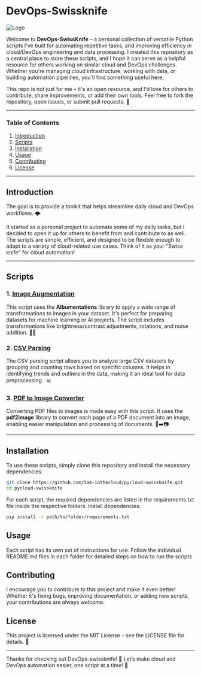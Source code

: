 # **DevOps-Swissknife** 

![Logo](https://img.shields.io/badge/DevOps--SwissKnife-ready-blue)

Welcome to **DevOps-SwissKnife** – a personal collection of versatile Python scripts I've built for automating repetitive tasks, and improving efficiency in cloud/DevOps engineering and data processing. I created this repository as a central place to store these scripts, and I hope it can serve as a helpful resource for others working on similar cloud and DevOps challenges. Whether you're managing cloud infrastructure, working with data, or building automation pipelines, you'll find something useful here. 

This repo is not just for me – it's an open resource, and I'd love for others to contribute, share improvements, or add their own tools. Feel free to fork the repository, open issues, or submit pull requests. 🌱

---

### **Table of Contents**

1. [Introduction](#introduction)
2. [Scripts](#scripts)
3. [Installation](#installation)
4. [Usage](#usage)
5. [Contributing](#contributing)
6. [License](#license)

---

## **Introduction**

 The goal is to provide a toolkit that helps streamline daily cloud and DevOps workflows. 🌩️

It started as a personal project to automate some of my daily tasks, but I decided to open it up for others to benefit from and contribute to as well. The scripts are simple, efficient, and designed to be flexible enough to adapt to a variety of cloud-related use cases. Think of it as your "Swiss knife" for cloud automation!

---

## **Scripts**

### 1. **[Image Augmentation](./image_augmentation/)**

This script uses the **Albumentations** library to apply a wide range of transformations to images in your dataset. It's perfect for preparing datasets for machine learning or AI projects. The script includes transformations like brightness/contrast adjustments, rotations, and noise addition. 🔄✨


### 2. **[CSV Parsing](./csv_parser/)**

The CSV parsing script allows you to analyze large CSV datasets by grouping and counting rows based on specific columns. It helps in identifying trends and outliers in the data, making it an ideal tool for data preprocessing . 📊


### 3. **[PDF to Image Converter](./pdf_to_image/)**

Converting PDF files to images is made easy with this script. It uses the **pdf2image** library to convert each page of a PDF document into an image, enabling easier manipulation and processing of documents. 📄➡️📷

---

## **Installation**

To use these scripts, simply clone this repository and install the necessary dependencies:

```bash
git clone https://github.com/Sam-inthecloud/pycloud-swissknife.git
cd pycloud-swissknife
```

For each script, the required dependencies are listed in the requirements.txt file inside the respective folders.
Install dependencies:
```bash
pip install -r path/to/folder/requirements.txt
```
## **Usage**

Each script has its own set of instructions for use. Follow the individual README.md files in each folder for detailed steps on how to run the scripts

## **Contributing**

I encourage you to contribute to this project and make it even better! Whether it's fixing bugs, improving documentation, or adding new scripts, your contributions are always welcome. 

## **License**

This project is licensed under the MIT License – see the LICENSE file for details. 📜

---
Thanks for checking out DevOps-swissknife! 🚀
Let’s make cloud and DevOps automation easier, one script at a time! 🌟
